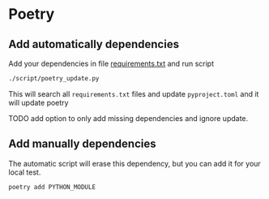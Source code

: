 # Poetry
## Add automatically dependencies
Add your dependencies in file [requirements.txt](../requirements.txt) and run script
```bash
./script/poetry_update.py
```
This will search all `requirements.txt` files and update `pyproject.toml` and it will update poetry

TODO add option to only add missing dependencies and ignore update.

## Add manually dependencies
The automatic script will erase this dependency, but you can add it for your local test.
```bash
poetry add PYTHON_MODULE
```
